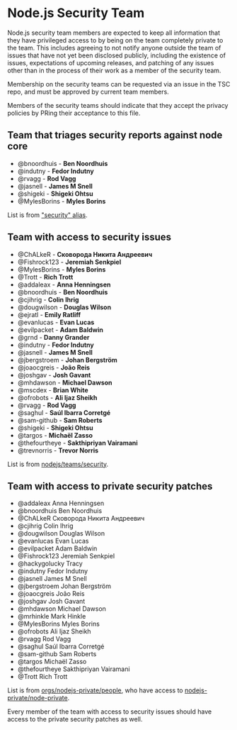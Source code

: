 # Node.js Security Team

Node.js security team members are expected to keep all information that they have
privileged access to by being on the team completely private to the team. This
includes agreeing to not notify anyone outside the team of issues that have not
yet been disclosed publicly, including the existence of issues, expectations of
upcoming releases, and patching of any issues other than in the process of their
work as a member of the security team.

Membership on the security teams can be requested via an issue in the TSC repo,
and must be approved by current team members.

Members of the security teams should indicate that they accept the privacy
policies by PRing their acceptance to this file.

## Team that triages security reports against node core

- @bnoordhuis - **Ben Noordhuis**
- @indutny - **Fedor Indutny**
- @rvagg - **Rod Vagg**
- @jasnell - **James M Snell**
- @shigeki - **Shigeki Ohtsu**
- @MylesBorins - **Myles Borins**

List is from ["security" alias](https://github.com/nodejs/email/blob/master/iojs.org/aliases.json).

## Team with access to security issues

- @ChALkeR - **Сковорода Никита Андреевич**
- @Fishrock123 - **Jeremiah Senkpiel**
- @MylesBorins - **Myles Borins**
- @Trott - **Rich Trott**
- @addaleax - **Anna Henningsen**
- @bnoordhuis - **Ben Noordhuis**
- @cjihrig - **Colin Ihrig**
- @dougwilson - **Douglas Wilson**
- @ejratl - **Emily Ratliff**
- @evanlucas - **Evan Lucas**
- @evilpacket - **Adam Baldwin**
- @grnd - **Danny Grander**
- @indutny - **Fedor Indutny**
- @jasnell - **James M Snell**
- @jbergstroem - **Johan Bergström**
- @joaocgreis - **João Reis**
- @joshgav - **Josh Gavant**
- @mhdawson - **Michael Dawson**
- @mscdex - **Brian White**
- @ofrobots - **Ali Ijaz Sheikh**
- @rvagg - **Rod Vagg**
- @saghul - **Saúl Ibarra Corretgé**
- @sam-github - **Sam Roberts**
- @shigeki - **Shigeki Ohtsu**
- @targos - **Michaël Zasso**
- @thefourtheye - **Sakthipriyan Vairamani**
- @trevnorris - **Trevor Norris**

List is from [nodejs/teams/security](https://github.com/orgs/nodejs/teams/security/members).

## Team with access to private security patches

- @addaleax     Anna Henningsen
- @bnoordhuis	Ben Noordhuis
- @ChALkeR	Сковорода Никита Андреевич
- @cjihrig	Colin Ihrig
- @dougwilson	Douglas Wilson
- @evanlucas	Evan Lucas
- @evilpacket	Adam Baldwin
- @Fishrock123	Jeremiah Senkpiel
- @hackygolucky	Tracy
- @indutny	Fedor Indutny
- @jasnell	James M Snell
- @jbergstroem	Johan Bergström
- @joaocgreis	João Reis
- @joshgav	Josh Gavant
- @mhdawson	Michael Dawson
- @mrhinkle	Mark Hinkle
- @MylesBorins	Myles Borins
- @ofrobots	Ali Ijaz Sheikh
- @rvagg	Rod Vagg
- @saghul	Saúl Ibarra Corretgé
- @sam-github	Sam Roberts
- @targos	Michaël Zasso
- @thefourtheye	Sakthipriyan Vairamani
- @Trott	Rich Trott

List is from
[orgs/nodejs-private/people](https://github.com/orgs/nodejs-private/people),
who have access to
[nodejs-private/node-private](https://github.com/nodejs-private/node-private).

Every member of the team with access to security issues should have access to
the private security patches as well.
